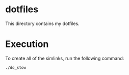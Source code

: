 dotfiles
========

This directory contains my dotfiles.

Execution
=========

To create all of the simlinks, run the following command:

    ./do_stow
